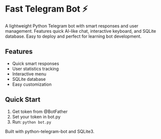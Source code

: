 # Fast Telegram Bot ⚡

A lightweight Python Telegram bot with smart responses and user management. Features quick AI-like chat, interactive keyboard, and SQLite database. Easy to deploy and perfect for learning bot development.

## Features
- Quick smart responses
- User statistics tracking  
- Interactive menu
- SQLite database
- Easy customization

## Quick Start
1. Get token from @BotFather
2. Set your token in bot.py
3. Run: `python bot.py`

Built with python-telegram-bot and SQLite3.
